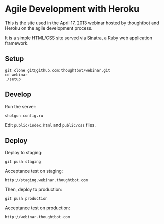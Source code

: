 Agile Development with Heroku
=============================

This is the site used in the April 17, 2013 webinar hosted by thoughtbot and
Heroku on the agile development process.

It is a simple HTML/CSS site served via [Sinatra](http://sinatrarb.com), a Ruby
web application framework.

Setup
-----

    git clone git@github.com:thoughtbot/webinar.git
    cd webinar
    ./setup

Develop
-------

Run the server:

    shotgun config.ru

Edit `public/index.html` and `public/css` files.

Deploy
------

Deploy to staging:

    git push staging

Acceptance test on staging:

    http://staging.webinar.thoughtbot.com

Then, deploy to production:

    git push production

Acceptance test on production:

    http://webinar.thoughtbot.com

